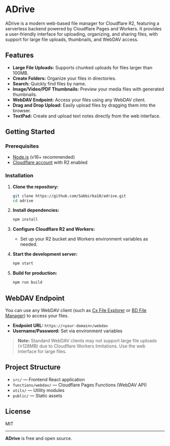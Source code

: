 # ADrive

ADrive is a modern web-based file manager for Cloudflare R2, featuring a serverless backend powered by Cloudflare Pages and Workers. It provides a user-friendly interface for uploading, organizing, and sharing files, with support for large file uploads, thumbnails, and WebDAV access.

## Features

- **Large File Uploads:** Supports chunked uploads for files larger than 100MB.
- **Create Folders:** Organize your files in directories.
- **Search:** Quickly find files by name.
- **Image/Video/PDF Thumbnails:** Preview your media files with generated thumbnails.
- **WebDAV Endpoint:** Access your files using any WebDAV client.
- **Drag and Drop Upload:** Easily upload files by dragging them into the browser.
- **TextPad:** Create and upload text notes directly from the web interface.

## Getting Started

### Prerequisites

- [Node.js](https://nodejs.org/) (v16+ recommended)
- [Cloudflare account](https://dash.cloudflare.com/) with R2 enabled

### Installation

1. **Clone the repository:**

   ```sh
   git clone https://github.com/Sabbirba10/adrive.git
   cd adrive
   ```

2. **Install dependencies:**

   ```sh
   npm install
   ```

3. **Configure Cloudflare R2 and Workers:**

   - Set up your R2 bucket and Workers environment variables as needed.

4. **Start the development server:**

   ```sh
   npm start
   ```

5. **Build for production:**
   ```sh
   npm run build
   ```

## WebDAV Endpoint

You can use any WebDAV client (such as [Cx File Explorer](https://play.google.com/store/apps/details?id=com.cxinventor.file.explorer) or [BD File Manager](https://play.google.com/store/apps/details?id=com.liuzho.file.explorer)) to access your files.

- **Endpoint URL:** `https://<your-domain>/webdav`
- **Username/Password:** Set via environment variables

> **Note:** Standard WebDAV clients may not support large file uploads (≥128MB) due to Cloudflare Workers limitations. Use the web interface for large files.

## Project Structure

- `src/` — Frontend React application
- `functions/webdav/` — Cloudflare Pages Functions (WebDAV API)
- `utils/` — Utility modules
- `public/` — Static assets

## License

MIT

---

**ADrive** is free and open source.
